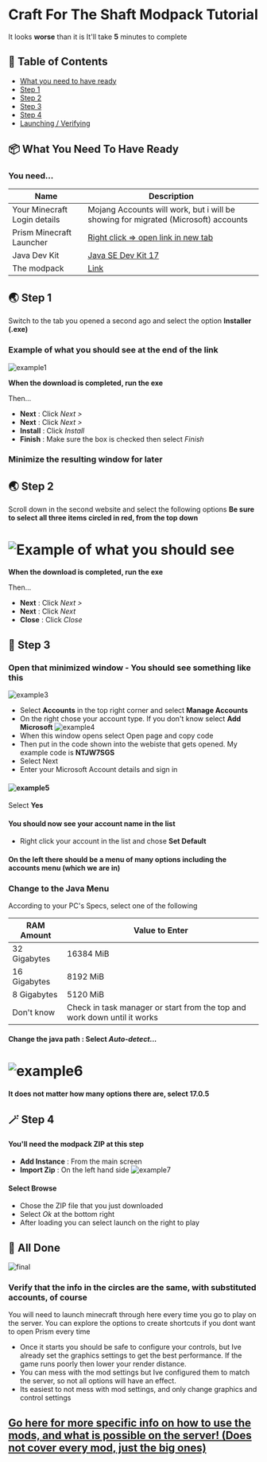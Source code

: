 # Craft For The Shaft Modpack Tutorial

It looks **worse** than it is
It'll take **5** minutes to complete

## 🚩 Table of Contents

- [What you need to have ready](#-what-you-need-to-have-ready)
- [Step 1](#-step-1)
- [Step 2](#-step-2)
- [Step 3](#-step-3)
- [Step 4](#-step-4)
- [Launching / Verifying](#-all-done)



## 📦 What You Need To Have Ready

### You need...

| Name | Description |
| --- | --- |
| Your Minecraft Login details | Mojang Accounts will work, but i will be showing for migrated (Microsoft) accounts |
| Prism Minecraft Launcher | [Right click => open link in new tab](https://prismlauncher.org/download/) |
| Java Dev Kit | [Java SE Dev Kit 17](https://www.oracle.com/java/technologies/downloads/#jdk17-windows) |
| The modpack | [Link](https://www.mediafire.com/file/j1b166p9wkzmp44/Craft_For_The_Shaft_Modpack-0.4.zip/file) |



## 🌏 Step 1

Switch to the tab you opened a second ago and select the option **Installer (.exe)**
### Example of what you should see at the end of the link

![example1](https://i.ibb.co/Thw5rgb/Screenshot-2023-01-10-214727.png)

**When the download is completed, run the exe**

Then...
* **Next** : Click *Next >*
* **Next** : Click *Next >*
* **Install** : Click *Install*
* **Finish** : Make sure the box is checked then select *Finish*
### Minimize the resulting window for later

## 🌏 Step 2

Scroll down in the second website and select the following options
**Be sure to select all three items circled in red, from the top down**
# ![Example of what you should see](https://i.postimg.cc/RFDQY43z/Screenshot-2023-01-10-222546.png)
**When the download is completed, run the exe**


Then...
* **Next** : Click *Next >*
* **Next** : Click *Next*
* **Close** : Click *Close*
## 🤖 Step 3

### Open that minimized window - You should see something like this
![example3](https://i.ibb.co/fD2KJyD/Screenshot-2023-01-10-220842.png)

* Select **Accounts** in the top right corner and select **Manage Accounts**
* On the right chose your account type. If you don't know select **Add Microsoft**
![example4](https://i.ibb.co/84dGMxh/Screenshot-2023-01-10-221230.png) 
* When this window opens select Open page and copy code
* Then put in the code shown into the webiste that gets opened. My example code is **NTJW7SGS**
* Select Next
* Enter your Microsoft Account details and sign in
#### ![example5](https://i.postimg.cc/L8p7D3K3/Screenshot-2023-01-10-221738.png)

Select **Yes** 

#### You should now see your account name in the list
* Right click your account in the list and chose **Set Default**

#### On the left there should be a menu of many options including the accounts menu (which we are in)
### Change to the Java Menu
 According to your PC's Specs, select one of the following
 
 | RAM Amount | Value to Enter |
| --- | --- |
| 32 Gigabytes | 16384 MiB|
| 16 Gigabytes | 8192 MiB |
|8 Gigabytes | 5120 MiB |
|Don't know | Check in task manager or start from the top and work down until it works |
#### **Change the java path** : Select *Auto-detect...*
# ![example6](https://i.ibb.co/Y3YdtYv/Screenshot-2023-01-10-223847.png)
#### It does not matter how many options there are, select **17.0.5**

## 🪄 Step 4
#### You'll need the modpack ZIP at this step

* **Add Instance** : From the main screen
* **Import Zip** : On the left hand side
![example7](https://i.postimg.cc/90gWxzXP/Screenshot-2023-01-11-021059.png)
#### Select Browse
* Chose the ZIP file that you just downloaded
* Select *Ok* at the bottom right
* After loading you can select launch on the right to play

## 🥳 All Done
![final](https://i.postimg.cc/fLWM7Y7q/Screenshot-2023-01-11-024226.png)
### Verify that the info in the circles are the same, with substituted accounts, of course
You will need to launch minecraft through here every time you go to play on the server. You can explore the options to create shortcuts if you dont want to open Prism every time
* Once it starts you should be safe to configure your controls, but Ive already set the graphics settings to get the best performance. If the game runs poorly then lower your render distance.
* You can mess with the mod settings but Ive configured them to match the server, so not all options will have an effect.
* Its easiest to not mess with mod settings, and only change graphics and control settings


## [Go here for more specific info on how to use the mods, and what is possible on the server! (Does not cover every mod, just the big ones)](https://github.com/EGirlEnthusiast/next-steps)

